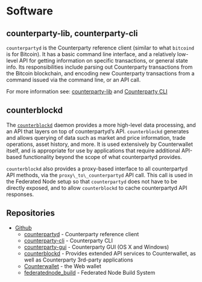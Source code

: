 Software
========

counterparty-lib, counterparty-cli
----------------------------------

`counterpartyd` is the Counterparty reference client (similar to what
`bitcoind` is for Bitcoin). It has a basic command line interface, and a
relatively low-level API for getting information on specific
transactions, or general state info. Its responsibilities include
parsing out Counterparty transactions from the Bitcoin blockchain, and
encoding new Counterparty transactions from a command issued via the
command line, or an API call.

For more information see: [counterparty-lib](/counterparty-lib.md) and [Counterparty CLI](/counterparty-cli.md)

counterblockd
-------------

The [`counterblockd`](/counterblockd_API.rst´) daemon provides a more high-level data processing, and
an API that layers on top of counterpartyd’s API. `counterblockd`
generates and allows querying of data such as market and price
information, trade operations, asset history, and more. It is used
extensively by Counterwallet itself, and is appropriate for use by
applications that require additional API-based functionality beyond the
scope of what counterpartyd provides. 

`counterblockd` also provides a
proxy-based interface to all counterpartyd API methods, via the
`proxy\_to\_counterpartyd` API call. This call is used in the Federated
Node setup so that `counterpartyd` does not have to be directly exposed,
and to allow `counterblockd` to cache counterpartyd API responses.


Repositories
------------

-   [Github][]
    -   [counterpartyd][] - Counterparty reference client
    -   [counterparty-cli][] - Counterparty CLI
    -   [counterparty-gui][] - Counterparty GUI (OS X and Windows)
    -   [counterblockd][] - Provides extended API services to
        Counterwallet, as well as Counterparty 3rd-party applications
    -   [Counterwallet][] - the Web wallet
    -   [federatednode_build](https://github.com/CounterpartyXCP/federatednode_build) - Federated Node Build System

  [counterparty.io]: http://counterparty.io
  [counterpartyfoundation.org]: http://counterpartyfoundation.org
  [counterwallet.io]: https://counterwallet.io
  [devtest.counterwallet.io]: https://devtest.counterwallet.io
  [testnet.counterwallet.io]: https://testnet.counterwallet.io
  [beta.counterwallet.io]: https://beta.counterwallet.io
  [support.counterparty.io]: http://support.counterparty.io
  [forums.counterparty.io]: http://forums.counterparty.io
  [status.counterparty.io]: http://status.counterparty.io
  [Github]: https://github.com/CounterpartyXCP
  [counterpartyd]: https://github.com/CounterpartyXCP/counterpartyd
  [counterparty-cli]: https://github.com/CounterpartyXCP/counterparty-cli
  [counterparty-gui]: https://github.com/CounterpartyXCP/counterparty-gui
  [counterblockd]: https://github.com/CounterpartyXCP/counterblockd
  [Counterwallet]: https://github.com/CounterpartyXCP/counterwallet
